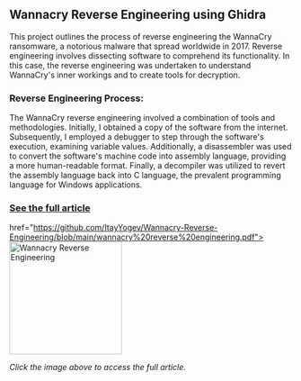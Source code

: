 ## Wannacry Reverse Engineering using Ghidra

This project outlines the process of reverse engineering the WannaCry ransomware, a notorious malware that spread worldwide in 2017. Reverse engineering involves dissecting software to comprehend its functionality. In this case, the reverse engineering was undertaken to understand WannaCry's inner workings and to create tools for decryption.

### Reverse Engineering Process:

The WannaCry reverse engineering involved a combination of tools and methodologies. Initially, I obtained a copy of the software from the internet. Subsequently, I employed a debugger to step through the software's execution, examining variable values. Additionally, a disassembler was used to convert the software's machine code into assembly language, providing a more human-readable format. Finally, a decompiler was utilized to revert the assembly language back into C language, the prevalent programming language for Windows applications.

### [See the full article](https://github.com/ItayYogev/Wannacry-Reverse-Engineering/blob/main/wannacry%20reverse%20engineering.pdf)

href="https://github.com/ItayYogev/Wannacry-Reverse-Engineering/blob/main/wannacry%20reverse%20engineering.pdf">
    <img src="https://www.novabackup.com/hs-fs/hubfs/WannaCry.jpg?width=679&name=WannaCry.jpg" width="200" height="200" alt="Wannacry Reverse Engineering">

*Click the image above to access the full article.*
